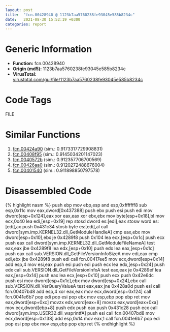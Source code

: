 ```yaml
---
layout: post
title:  "fcn.00428940 @ 1123b7aa5760238fe93045e585b8234c"
date:   2021-08-30 15:52:19 +0300
categories: report
---
```


# Generic Information
- **Function:** fcn.00428940
- **Origin (md5):** 1123b7aa5760238fe93045e585b8234c
- **VirusTotal:** [virustotal.com/gui/file/1123b7aa5760238fe93045e585b8234c][virustotal_ref]

# Code Tags
<span class="tag" id="FILE">FILE</span>


# Similar Functions

1. [fcn.00424a90][similar_1_ref] (sim.: 0.9173317729908831)
2. [fcn.00408f95][similar_2_ref] (sim.: 0.9145034201147023)
3. [fcn.0040572b][similar_3_ref] (sim.: 0.912357706700569)
4. [fcn.00426aa0][similar_4_ref] (sim.: 0.9120272488676004)
5. [fcn.00401540][similar_5_ref] (sim.: 0.911898850797578)


# Disassembled Code

{% highlight nasm %}
push ebp
mov ebp,esp
and esp,0xfffffff8
sub esp,0x11c
mov eax,dword[0x437388]
push ebx
push esi
push edi
mov dword[esp+0x124],eax
xor eax,eax
xor ebx,ebx
mov byte[esp+0x18],bl
mov ecx,0x40
lea edi,[esp+0x19]
rep stosd dword es:[edi],eax
stosw word es:[edi],ax
push 0x431c34
stosb byte es:[edi],al
call dword[sym.imp.KERNEL32.dll_GetModuleHandleA]
cmp eax,ebx
mov dword[esp+0x10],ebx
je 0x4289f8
push 0x104
lea ecx,[esp+0x1c]
push ecx
push eax
call dword[sym.imp.KERNEL32.dll_GetModuleFileNameA]
test eax,eax
jbe 0x4289f8
lea edx,[esp+0x10]
push edx
lea eax,[esp+0x1c]
push eax
call sub.VERSION.dll_GetFileVersionInfoSizeA
mov edi,eax
cmp edi,ebx
jbe 0x4289f8
push edi
call fcn.00417ee5
mov ecx,dword[esp+0x14]
add esp,4
mov esi,eax
push esi
push edi
push ecx
lea edx,[esp+0x24]
push edx
call sub.VERSION.dll_GetFileVersionInfoA
test eax,eax
je 0x4289ef
lea eax,[esp+0x14]
push eax
lea ecx,[esp+0x10]
push ecx
push 0x42e6dc
push esi
mov dword[esp+0x1c],ebx
mov dword[esp+0x24],ebx
call sub.VERSION.dll_VerQueryValueA
test eax,eax
jne 0x428a0d
push esi
call fcn.00407bd8
add esp,4
xor eax,eax
mov ecx,dword[esp+0x124]
call fcn.0041e6b7
pop edi
pop esi
pop ebx
mov esp,ebp
pop ebp
ret 
mov eax,dword[esp+0xc]
movzx edx,word[eax+8]
movzx eax,word[eax+0xa]
mov ecx,dword[ebp+8]
push edx
push eax
push 0x431c28
push ecx
call dword[sym.imp.USER32.dll_wsprintfA]
push esi
call fcn.00407bd8
mov ecx,dword[esp+0x138]
add esp,0x14
mov eax,1
call fcn.0041e6b7
pop edi
pop esi
pop ebx
mov esp,ebp
pop ebp
ret 
{% endhighlight %}


[similar_1_ref]: /report/fcn.00424a90@1123b7aa5760238fe93045e585b8234c
[similar_2_ref]: /report/fcn.00408f95@fbf34fa6d7da2b8e1de5133a8ca34847
[similar_3_ref]: /report/fcn.0040572b@88c77a55c813a535f04a021f665ec5b4
[similar_4_ref]: /report/fcn.00426aa0@1123b7aa5760238fe93045e585b8234c
[similar_5_ref]: /report/fcn.00401540@d4e56c7d970c209a3a2b3c4b4cc5e586
[virustotal_ref]: https://www.virustotal.com/gui/file/1123b7aa5760238fe93045e585b8234c